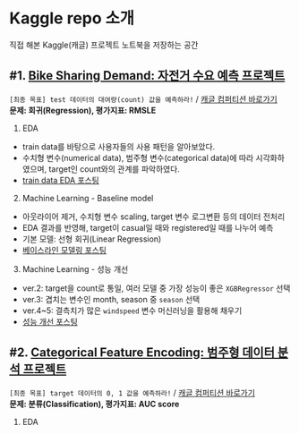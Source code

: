 # Kaggle repo 소개
직접 해본 Kaggle(캐글) 프로젝트 노트북을 저장하는 공간  

## #1. [Bike Sharing Demand: 자전거 수요 예측 프로젝트](https://github.com/suy379/Kaggle/tree/main/Bike_sharing_demand)  
`[최종 목표] test 데이터의 대여량(count) 값을 예측하라!` / [캐글 컴퍼티션 바로가기](https://www.kaggle.com/competitions/bike-sharing-demand)  
**문제: 회귀(Regression), 평가지표: RMSLE**  

1. EDA 
- train data를 바탕으로 사용자들의 사용 패턴을 알아보았다.
- 수치형 변수(numerical data), 범주형 변수(categorical data)에 따라 시각화하였으며, target인 count와의 관계를 파악하였다.
- [train data EDA 포스팅](https://suy379.tistory.com/133)

2. Machine Learning - Baseline model
- 아웃라이어 제거, 수치형 변수 scaling, target 변수 로그변환 등의 데이터 전처리
- EDA 결과를 반영해, target이 casual일 때와 registered일 때를 나누어 예측
- 기본 모델: 선형 회귀(Linear Regression)
- [베이스라인 모델링 포스팅](https://suy379.tistory.com/139)

3. Machine Learning - 성능 개선
- ver.2: target을 count로 통일, 여러 모델 중 가장 성능이 좋은 `XGBRegressor` 선택
- ver.3: 겹치는 변수인 month, season 중 `season` 선택
- ver.4~5: 결측치가 많은 `windspeed` 변수 머신러닝을 활용해 채우기
- [성능 개선 포스팅](https://suy379.tistory.com/141)

## #2. [Categorical Feature Encoding: 범주형 데이터 분석 프로젝트](https://github.com/suy379/Kaggle/tree/main/Categorical_feature_encoding)  
`[최종 목표] target 데이터의 0, 1 값을 예측하라!` / [캐글 컴퍼티션 바로가기](https://www.kaggle.com/competitions/cat-in-the-dat)  
**문제: 분류(Classification), 평가지표: AUC score**  

1. EDA
